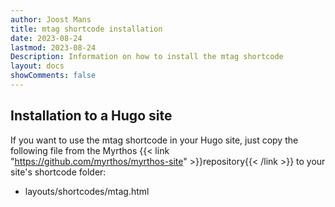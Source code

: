 ```yaml
---
author: Joost Mans
title: mtag shortcode installation
date: 2023-08-24
lastmod: 2023-08-24
Description: Information on how to install the mtag shortcode
layout: docs
showComments: false
---
```

<!-- cSpell:ignore Joost mtag shortcode shortcodes lastmod Myrthos -->
## Installation to a Hugo site

If you want to use the mtag shortcode in your Hugo site, just copy the following file from the Myrthos {{< link "https://github.com/myrthos/myrthos-site" >}}repository{{< /link >}} to your site's shortcode folder:

- layouts/shortcodes/mtag.html
